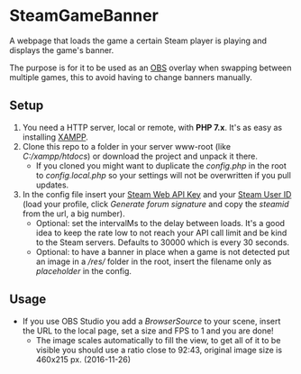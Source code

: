 # SteamGameBanner
A webpage that loads the game a certain Steam player is playing and displays the game's banner. 

The purpose is for it to be used as an [OBS](https://obsproject.com/) overlay when swapping between multiple games, this to avoid having to change banners manually.

## Setup
1. You need a HTTP server, local or remote, with **PHP 7.x**. It's as easy as installing [XAMPP](https://www.apachefriends.org/download.html).
2. Clone this repo to a folder in your server www-root (like _C:/xampp/htdocs_) or download the project and unpack it there.
	* If you cloned you might want to duplicate the _config.php_ in the root to _config.local.php_ so your settings will not be overwritten if you pull updates.
3. In the config file insert your [Steam Web API Key](https://steamcommunity.com/dev/apikey) and your [Steam User ID](http://steamidfinder.com/) (load your profile, click _Generate forum signature_ and copy the _steamid_ from the url, a big number). 
    * Optional: set the intervalMs to the delay between loads. It's a good idea to keep the rate low to not reach your API call limit and be kind to the Steam servers. Defaults to 30000 which is every 30 seconds.
    * Optional: to have a banner in place when a game is not detected put an image in a _/res/_ folder in the root, insert the filename only as _placeholder_ in the config.

## Usage
* If you use OBS Studio you add a _BrowserSource_ to your scene, insert the URL to the local page, set a size and FPS to 1 and you are done! 
    * The image scales automatically to fill the view, to get all of it to be visible you should use a ratio close to 92:43, original image size is 460x215 px. (2016-11-26)